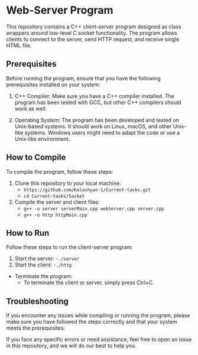 # Web-Server Program 

This repository contains a C++ client-server program designed as class wrappers around low-level C socket functionality. The program allows clients to connect to the server, send HTTP request, and receive single HTML file.

## Prerequisites

Before running the program, ensure that you have the following prerequisites installed on your system:

1. C++ Compiler: Make sure you have a C++ compiler installed. The program has been tested with GCC, but other C++ compilers should work as well.

2. Operating System: The program has been developed and tested on Unix-based systems. It should work on Linux, macOS, and other Unix-like systems. Windows users might need to adapt the code or use a Unix-like environment.

## How to Compile

To compile the program, follow these steps:

1. Clone this repository to your local machine:
    - `https://github.com/Kalashyan-1/Current-tasks.git`
    - `cd Current-tasks/Socket`
2. Compile the server and client files:
    - `g++ -o server serverMain.cpp webServer.cpp server.cpp `
    - `g++ -o http httpMain.cpp`

## How to Run

Follow these steps to run the client-server program:

1. Start the server:
    -`./server`
2. Start the client:
    -`./http`


- Terminate the program:
    - To terminate the client or server, simply press Ctrl+C.


## Troubleshooting

If you encounter any issues while compiling or running the program, please make sure you have followed the steps correctly and that your system meets the prerequisites.

If you face any specific errors or need assistance, feel free to open an issue in this repository, and we will do our best to help you.

